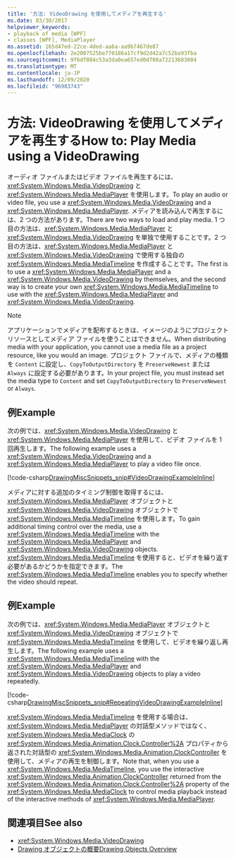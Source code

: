 ```yaml
---
title: '方法: VideoDrawing を使用してメディアを再生する'
ms.date: 03/30/2017
helpviewer_keywords:
- playback of media [WPF]
- classes [WPF], MediaPlayer
ms.assetid: 165d47ed-22ce-4ded-aa6a-aa9b7467de87
ms.openlocfilehash: 2e2007525be770186a17cf9d2d42a7c52ba93fba
ms.sourcegitcommit: 9f6df084c53a3da0ea657ed0d708a72213683084
ms.translationtype: MT
ms.contentlocale: ja-JP
ms.lasthandoff: 12/09/2020
ms.locfileid: "96983743"
---
```

# <a name="how-to-play-media-using-a-videodrawing"></a><span data-ttu-id="3d00c-102">方法: VideoDrawing を使用してメディアを再生する</span><span class="sxs-lookup"><span data-stu-id="3d00c-102">How to: Play Media using a VideoDrawing</span></span>
<span data-ttu-id="3d00c-103">オーディオ ファイルまたはビデオ ファイルを再生するには、<xref:System.Windows.Media.VideoDrawing> と <xref:System.Windows.Media.MediaPlayer> を使用します。</span><span class="sxs-lookup"><span data-stu-id="3d00c-103">To play an audio or video file, you use a <xref:System.Windows.Media.VideoDrawing> and a <xref:System.Windows.Media.MediaPlayer>.</span></span> <span data-ttu-id="3d00c-104">メディアを読み込んで再生するには、2 つの方法があります。</span><span class="sxs-lookup"><span data-stu-id="3d00c-104">There are two ways to load and play media.</span></span> <span data-ttu-id="3d00c-105">1 つ目の方法は、<xref:System.Windows.Media.MediaPlayer> と <xref:System.Windows.Media.VideoDrawing> を単独で使用することです。2 つ目の方法は、<xref:System.Windows.Media.MediaPlayer> と <xref:System.Windows.Media.VideoDrawing> で使用する独自の <xref:System.Windows.Media.MediaTimeline> を作成することです。</span><span class="sxs-lookup"><span data-stu-id="3d00c-105">The first is to use a <xref:System.Windows.Media.MediaPlayer> and a <xref:System.Windows.Media.VideoDrawing> by themselves, and the second way is to create your own <xref:System.Windows.Media.MediaTimeline> to use with the <xref:System.Windows.Media.MediaPlayer> and <xref:System.Windows.Media.VideoDrawing>.</span></span>  
  
> [!NOTE]
> <span data-ttu-id="3d00c-106">アプリケーションでメディアを配布するときは、イメージのようにプロジェクト リソースとしてメディア ファイルを使うことはできません。</span><span class="sxs-lookup"><span data-stu-id="3d00c-106">When distributing media with your application, you cannot use a media file as a project resource, like you would an image.</span></span> <span data-ttu-id="3d00c-107">プロジェクト ファイルで、メディアの種類を `Content` に設定し、`CopyToOutputDirectory` を `PreserveNewest` または `Always` に設定する必要があります。</span><span class="sxs-lookup"><span data-stu-id="3d00c-107">In your project file, you must instead set the media type to `Content` and set `CopyToOutputDirectory` to `PreserveNewest` or `Always`.</span></span>  
  
## <a name="example"></a><span data-ttu-id="3d00c-108">例</span><span class="sxs-lookup"><span data-stu-id="3d00c-108">Example</span></span>  
 <span data-ttu-id="3d00c-109">次の例では、<xref:System.Windows.Media.VideoDrawing> と <xref:System.Windows.Media.MediaPlayer> を使用して、ビデオ ファイルを 1 回再生します。</span><span class="sxs-lookup"><span data-stu-id="3d00c-109">The following example uses a <xref:System.Windows.Media.VideoDrawing> and a <xref:System.Windows.Media.MediaPlayer> to play a video file once.</span></span>  
  
 [!code-csharp[DrawingMiscSnippets_snip#VideoDrawingExampleInline](~/samples/snippets/csharp/VS_Snippets_Wpf/DrawingMiscSnippets_snip/CSharp/VideoDrawingExample.cs#videodrawingexampleinline)]  
  
 <span data-ttu-id="3d00c-110">メディアに対する追加のタイミング制御を取得するには、<xref:System.Windows.Media.MediaPlayer> オブジェクトと <xref:System.Windows.Media.VideoDrawing> オブジェクトで <xref:System.Windows.Media.MediaTimeline> を使用します。</span><span class="sxs-lookup"><span data-stu-id="3d00c-110">To gain additional timing control over the media, use a <xref:System.Windows.Media.MediaTimeline> with the <xref:System.Windows.Media.MediaPlayer> and <xref:System.Windows.Media.VideoDrawing> objects.</span></span> <span data-ttu-id="3d00c-111"><xref:System.Windows.Media.MediaTimeline> を使用すると、ビデオを繰り返す必要があるかどうかを指定できます。</span><span class="sxs-lookup"><span data-stu-id="3d00c-111">The <xref:System.Windows.Media.MediaTimeline> enables you to specify whether the video should repeat.</span></span>  
  
## <a name="example"></a><span data-ttu-id="3d00c-112">例</span><span class="sxs-lookup"><span data-stu-id="3d00c-112">Example</span></span>  
 <span data-ttu-id="3d00c-113">次の例では、<xref:System.Windows.Media.MediaPlayer> オブジェクトと <xref:System.Windows.Media.VideoDrawing> オブジェクトで <xref:System.Windows.Media.MediaTimeline> を使用して、ビデオを繰り返し再生します。</span><span class="sxs-lookup"><span data-stu-id="3d00c-113">The following example uses a <xref:System.Windows.Media.MediaTimeline> with the <xref:System.Windows.Media.MediaPlayer> and <xref:System.Windows.Media.VideoDrawing> objects to play a video repeatedly.</span></span>  
  
 [!code-csharp[DrawingMiscSnippets_snip#RepeatingVideoDrawingExampleInline](~/samples/snippets/csharp/VS_Snippets_Wpf/DrawingMiscSnippets_snip/CSharp/VideoDrawingExample.cs#repeatingvideodrawingexampleinline)]  
  
 <span data-ttu-id="3d00c-114"><xref:System.Windows.Media.MediaTimeline> を使用する場合は、<xref:System.Windows.Media.MediaPlayer> の対話型メソッドではなく、<xref:System.Windows.Media.MediaClock> の <xref:System.Windows.Media.Animation.Clock.Controller%2A> プロパティから返された対話型の <xref:System.Windows.Media.Animation.ClockController> を使用して、メディアの再生を制御します。</span><span class="sxs-lookup"><span data-stu-id="3d00c-114">Note that, when you use a <xref:System.Windows.Media.MediaTimeline>, you use the interactive <xref:System.Windows.Media.Animation.ClockController> returned from the <xref:System.Windows.Media.Animation.Clock.Controller%2A> property of the <xref:System.Windows.Media.MediaClock> to control media playback instead of the interactive methods of <xref:System.Windows.Media.MediaPlayer>.</span></span>  
  
## <a name="see-also"></a><span data-ttu-id="3d00c-115">関連項目</span><span class="sxs-lookup"><span data-stu-id="3d00c-115">See also</span></span>

- <xref:System.Windows.Media.VideoDrawing>
- [<span data-ttu-id="3d00c-116">Drawing オブジェクトの概要</span><span class="sxs-lookup"><span data-stu-id="3d00c-116">Drawing Objects Overview</span></span>](drawing-objects-overview.md)
